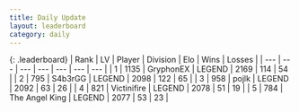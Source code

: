 ```yaml
---
title: Daily Update
layout: leaderboard
category: daily
---
```


{: .leaderboard}
| Rank | LV | Player | Division | Elo | Wins | Losses |
| --- | --- | --- | --- | --- | --- | --- |
| <span data-change="0">1</span> | 1135 | <span title="ID: 315148">GryphonEX</span> | LEGEND | <span data-change="16">2169</span> | <span data-change="13">114</span> | <span data-change="4">54</span> |
| <span data-change="3">2</span> | 795 | <span title="ID: 166888">S4b3rGG</span> | LEGEND | <span data-change="13">2098</span> | <span data-change="27">122</span> | <span data-change="15">65</span> |
| <span data-change="1">3</span> | 958 | <span title="ID: 4783">pojlk</span> | LEGEND | <span data-change="2">2092</span> | <span data-change="4">63</span> | <span data-change="2">26</span> |
| <span data-change="-1">4</span> | 821 | <span title="ID: 112242">Victinifire</span> | LEGEND | <span data-change="-15">2078</span> | <span data-change="1">51</span> | <span data-change="2">19</span> |
| <span data-change="1">5</span> | 784 | <span title="ID: 547162">The Angel King</span> | LEGEND | <span data-change="12">2077</span> | <span data-change="2">53</span> | <span data-change="0">23</span> |